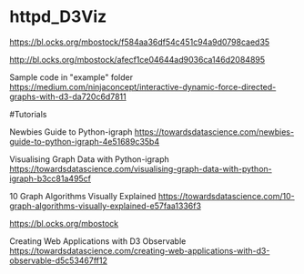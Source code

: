 # httpd_D3Viz
https://bl.ocks.org/mbostock/f584aa36df54c451c94a9d0798caed35

http://bl.ocks.org/mbostock/afecf1ce04644ad9036ca146d2084895


Sample code in "example" folder
https://medium.com/ninjaconcept/interactive-dynamic-force-directed-graphs-with-d3-da720c6d7811


#Tutorials

Newbies Guide to Python-igraph
https://towardsdatascience.com/newbies-guide-to-python-igraph-4e51689c35b4

Visualising Graph Data with Python-igraph
https://towardsdatascience.com/visualising-graph-data-with-python-igraph-b3cc81a495cf

10 Graph Algorithms Visually Explained
https://towardsdatascience.com/10-graph-algorithms-visually-explained-e57faa1336f3




https://bl.ocks.org/mbostock


Creating Web Applications with D3 Observable
https://towardsdatascience.com/creating-web-applications-with-d3-observable-d5c53467ff12